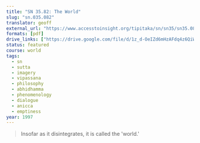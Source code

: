 ```yaml
---
title: "SN 35.82: The World"
slug: "sn.035.082"
translator: geoff
external_url: "https://www.accesstoinsight.org/tipitaka/sn/sn35/sn35.082.than.html"
formats: [pdf]
drive_links: ["https://drive.google.com/file/d/1z_d-OeIZd6mHzAFdq4z6QiW7GgPVQwaT/view?usp=drivesdk"]
status: featured
course: world
tags:
  - sn
  - sutta
  - imagery
  - vipassana
  - philosophy
  - abhidhamma
  - phenomenology
  - dialogue
  - anicca
  - emptiness
year: 1997
---
```


> Insofar as it disintegrates, it is called the 'world.'
